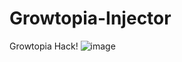 # Growtopia-Injector
Growtopia Hack!
![image](https://user-images.githubusercontent.com/114495844/222285693-d6fe290a-38b4-43b6-bc7f-5a9d9115f57e.png)
